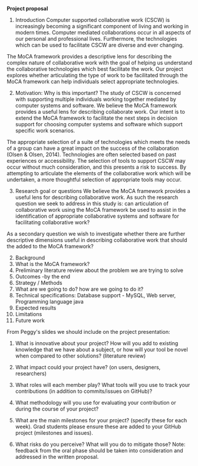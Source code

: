 **Project proposal**

1. Introduction
Computer supported collaborative work (CSCW) is increasingly becoming a significant component of living and working in modern times. Computer mediated collaborations occur in all aspects of our personal and professional lives. Furthermore, the technologies which can be used to facilitate CSCW are diverse and ever changing.  

The MoCA framework provides a descriptive lens for describing the complex nature of collaborative work with the goal of helping us understand the collaborative technologies which best facilitate the work. Our project explores whether articulating the type of work to be facilitated through the MoCA framework can help individuals select appropriate technologies. 

 2. Motivation: Why is this important? 
The study of CSCW is concerned with supporting multiple individuals working together mediated by computer systems and software. We believe the MoCA framework provides a useful lens for describing collaborate work. Our intent is to extend the MoCA framework to facilitate the next steps in decision support for choosing computer systems and software which support specific work scenarios. 

The appropriate selection of a suite of technologies which meets the needs of a group can have a great impact on the success of the collaboration (Olsen & Olsen, 2014). Technologies are often selected based on past experiences or accessibility. The selection of tools to support CSCW may occur without much consideration, and this presents a risk to success. By attempting to articulate the elements of the collaborative work which will be undertaken, a more thoughtful selection of appropriate tools may occur.

 3. Research goal or questions
We believe the MoCA framework provides a useful lens for describing collaborative work. As such the research question we seek to address in this study is: can articulation of collaborative work using the MoCA framework be used to assist in the identification of appropriate collaborative systems and software for facilitating collaborative work?  

As a secondary question we wish to investigate whether there are further descriptive dimensions useful in describing collaborative work that should the added to the MoCA framework?

2. Background
 1. What is the MoCA framework?
 2. Preliminary literature review about the problem we are trying to solve 
 3. Outcomes -by the end
3. Strategy / Methods
 1. What are we going to do? how are we going to do it? 
 2. Technical specifications: Database support  - MySQL, Web server,  Programming language java
4. Expected results
5. Limitations
6. Future work 

From Peggy's slides we should include on the project presentation: 

1. What is innovative about your project? How will you add to existing knowledge that we have about a subject, or how will your tool be novel when compared to other solutions? (literature review)
2. What impact could your project have? (on users, designers, researchers)

3. What roles will each member play? What tools will you use to track your contributions (in addition to commits/issues on GitHub)?

4. What methodology will you use for evaluating your contribution or during the course of your project?

5. What are the main milestones for your project? (specify these for each week). Grad students please ensure these are added to your GitHub project (milestones and issues).

6. What risks do you perceive? What will you do to mitigate those?
Note: feedback from the oral phase should be taken into consideration and addressed in the written proposal.
 
 
